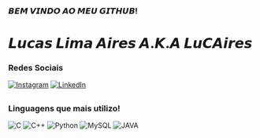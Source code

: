 ### 𝘽𝙀𝙈 𝙑𝙄𝙉𝘿𝙊 𝘼𝙊 𝙈𝙀𝙐 𝙂𝙄𝙏𝙃𝙐𝘽! 
# 𝙇𝙪𝙘𝙖𝙨 𝙇𝙞𝙢𝙖 𝘼𝙞𝙧𝙚𝙨 𝘼.𝙆.𝘼 𝙇𝙪𝘾𝘼𝙞𝙧𝙚𝙨

### Redes Sociais
[![Instagram](https://img.shields.io/badge/Instagram-E4405F?style=for-the-badge&logo=instagram&logoColor=white)](https://www.instagram.com/lucairez/)
[![LinkedIn](https://img.shields.io/badge/LinkedIn-0077B5?style=for-the-badge&logo=linkedin&logoColor=white)](https://www.linkedin.com/in/lucas-lima-aires/)
##
### Linguagens que mais utilizo!
![C](https://img.shields.io/badge/C-00599C?style=for-the-badge&logo=c&logoColor=white)
![C++](https://img.shields.io/badge/C%2B%2B-00599C?style=for-the-badge&logo=c%2B%2B&logoColor=white)
![Python](https://img.shields.io/badge/Python-14354C?style=for-the-badge&logo=python&logoColor=white)
![MySQL](https://img.shields.io/badge/MySQL-00000F?style=for-the-badge&logo=mysql&logoColor=white)
![JAVA](https://img.shields.io/badge/Java-ED8B00?style=for-the-badge&logo=openjdk&logoColor=white)
